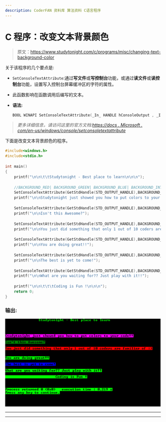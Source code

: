 ```yaml
---
description: CoderFAN 资料库 算法资料 C语言程序
---
```


# C 程序：改变文本背景颜色

> 原文：<https://www.studytonight.com/c/programs/misc/changing-text-background-color>

关于该程序的几个要点是:

*   `SetConsoleTextAttribute`:通过**写文件**或**写控制台**功能，或通过**读文件**或**读控制台**功能，设置写入控制台屏幕缓冲区的字符的属性。
*   此函数影响在函数调用后编写的文本。
*   **语法:**

    ```cpp
    BOOL WINAPI SetConsoleTextAttribute(_In_ HANDLE hConsoleOutput , _In_ WORD wAttributes);
    ```

> *更多详细信息，请访问这里的官方文档:[https://docs . Microsoft . com/en-us/windows/console/setconsoletextattribute](https://docs.microsoft.com/en-us/windows/console/setconsoletextattribute)*

下面是改变文本背景颜色的程序。

```cpp
#include<windows.h>
#include<stdio.h>

int main()
{
    printf("\n\n\t\tStudytonight - Best place to learn\n\n\n");

    //BACKGROUND_RED| BACKGROUND_GREEN| BACKGROUND_BLUE| BACKGROUND_INTENSITY
    SetConsoleTextAttribute(GetStdHandle(STD_OUTPUT_HANDLE),BACKGROUND_BLUE|BACKGROUND_RED|BACKGROUND_INTENSITY);
    printf("\n\nStudytonight just showed you how to put colors to your code!!");

    SetConsoleTextAttribute(GetStdHandle(STD_OUTPUT_HANDLE),BACKGROUND_GREEN);
    printf("\n\nIsn't this Awesome?");

    SetConsoleTextAttribute(GetStdHandle(STD_OUTPUT_HANDLE),BACKGROUND_INTENSITY|BACKGROUND_RED);
    printf("\n\nYou just did something that only 1 out of 10 coders are familiar of :)\n");

    SetConsoleTextAttribute(GetStdHandle(STD_OUTPUT_HANDLE),BACKGROUND_GREEN|BACKGROUND_INTENSITY);
    printf("\n\nYou are doing great!!");

    SetConsoleTextAttribute(GetStdHandle(STD_OUTPUT_HANDLE),BACKGROUND_BLUE|BACKGROUND_INTENSITY);
    printf("\n\nThe best is yet to come!");

    SetConsoleTextAttribute(GetStdHandle(STD_OUTPUT_HANDLE),BACKGROUND_GREEN|BACKGROUND_INTENSITY);
    printf("\n\nWhat are you waiting for?? Just play with it!!");

    printf("\n\n\t\t\tCoding is Fun !\n\n\n");
    return 0;
}
```

### 输出:

![C program out for Changing text background color](img/8a7a3a67971bf17440ef810fe7d585e9.png)

* * *

* * *